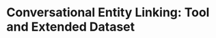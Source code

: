 Conversational Entity Linking: Tool and Extended Dataset
========================================================